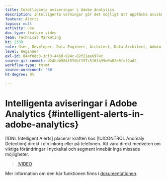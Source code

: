 ```yaml
---
title: Intelligenta aviseringar i Adobe Analytics
description: Intelligenta varningar gör det möjligt att upptäcka avvikelsen direkt i inkorgen eller i telefonen. Att vara direkt medveten om viktiga förändringar i nyckeltal och segment innebär inga missade möjligheter.
feature: Alerts
topics: null
activity: use
doc-type: feature video
team: Technical Marketing
kt: 2338
role: User, Developer, Data Engineer, Architect, Data Architect, Admin, Leader
level: Beginner
exl-id: 04af0dc3-3cf3-446d-924c-82f21ee6974c
source-git-commit: d24bab984f57dbf197c5f6fb39d0a82e6fcf2ad2
workflow-type: tm+mt
source-wordcount: '80'
ht-degree: 0%

---
```


# Intelligenta aviseringar i Adobe Analytics {#intelligent-alerts-in-adobe-analytics}

[!DNL Intelligent Alerts] placerar kraften hos [!UICONTROL Anomaly Detection] direkt i din inkorg eller på telefonen. Att vara direkt medveten om viktiga förändringar i nyckeltal och segment innebär inga missade möjligheter.

>[!VIDEO](https://video.tv.adobe.com/v/25446/?quality=12&learn=on)

Mer information om den här funktionen finns i [dokumentationen](https://experienceleague.adobe.com/docs/analytics/analyze/analysis-workspace/virtual-analyst/intelligent-alerts/intellligent-alerts.html?lang=sv-SE).
